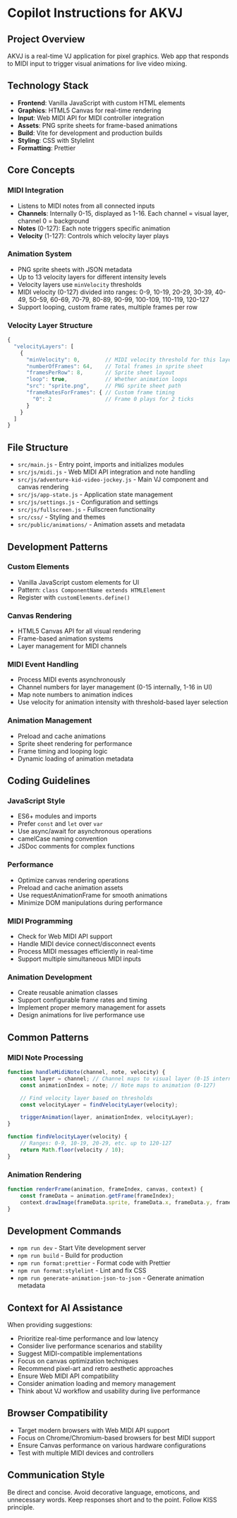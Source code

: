 # Copilot Instructions for AKVJ

## Project Overview

AKVJ is a real-time VJ application for pixel graphics. Web app that responds to MIDI input to trigger visual animations for live video mixing.

## Technology Stack

- **Frontend**: Vanilla JavaScript with custom HTML elements
- **Graphics**: HTML5 Canvas for real-time rendering
- **Input**: Web MIDI API for MIDI controller integration
- **Assets**: PNG sprite sheets for frame-based animations
- **Build**: Vite for development and production builds
- **Styling**: CSS with Stylelint
- **Formatting**: Prettier

## Core Concepts

### MIDI Integration

- Listens to MIDI notes from all connected inputs
- **Channels**: Internally 0-15, displayed as 1-16. Each channel = visual layer, channel 0 = background
- **Notes** (0-127): Each note triggers specific animation
- **Velocity** (1-127): Controls which velocity layer plays

### Animation System

- PNG sprite sheets with JSON metadata
- Up to 13 velocity layers for different intensity levels
- Velocity layers use `minVelocity` thresholds
- MIDI velocity (0-127) divided into ranges: 0-9, 10-19, 20-29, 30-39, 40-49, 50-59, 60-69, 70-79, 80-89, 90-99, 100-109, 110-119, 120-127
- Support looping, custom frame rates, multiple frames per row

### Velocity Layer Structure

```javascript
{
  "velocityLayers": [
    {
      "minVelocity": 0,        // MIDI velocity threshold for this layer (0-127)
      "numberOfFrames": 64,    // Total frames in sprite sheet
      "framesPerRow": 8,       // Sprite sheet layout
      "loop": true,            // Whether animation loops
      "src": "sprite.png",     // PNG sprite sheet path
      "frameRatesForFrames": { // Custom frame timing
        "0": 2                 // Frame 0 plays for 2 ticks
      }
    }
  ]
}
```

## File Structure

- `src/main.js` - Entry point, imports and initializes modules
- `src/js/midi.js` - Web MIDI API integration and note handling
- `src/js/adventure-kid-video-jockey.js` - Main VJ component and canvas rendering
- `src/js/app-state.js` - Application state management
- `src/js/settings.js` - Configuration and settings
- `src/js/fullscreen.js` - Fullscreen functionality
- `src/css/` - Styling and themes
- `src/public/animations/` - Animation assets and metadata

## Development Patterns

### Custom Elements

- Vanilla JavaScript custom elements for UI
- Pattern: `class ComponentName extends HTMLElement`
- Register with `customElements.define()`

### Canvas Rendering

- HTML5 Canvas API for all visual rendering
- Frame-based animation systems
- Layer management for MIDI channels

### MIDI Event Handling

- Process MIDI events asynchronously
- Channel numbers for layer management (0-15 internally, 1-16 in UI)
- Map note numbers to animation indices
- Use velocity for animation intensity with threshold-based layer selection

### Animation Management

- Preload and cache animations
- Sprite sheet rendering for performance
- Frame timing and looping logic
- Dynamic loading of animation metadata

## Coding Guidelines

### JavaScript Style

- ES6+ modules and imports
- Prefer `const` and `let` over `var`
- Use async/await for asynchronous operations
- camelCase naming convention
- JSDoc comments for complex functions

### Performance

- Optimize canvas rendering operations
- Preload and cache animation assets
- Use requestAnimationFrame for smooth animations
- Minimize DOM manipulations during performance

### MIDI Programming

- Check for Web MIDI API support
- Handle MIDI device connect/disconnect events
- Process MIDI messages efficiently in real-time
- Support multiple simultaneous MIDI inputs

### Animation Development

- Create reusable animation classes
- Support configurable frame rates and timing
- Implement proper memory management for assets
- Design animations for live performance use

## Common Patterns

### MIDI Note Processing

```javascript
function handleMidiNote(channel, note, velocity) {
	const layer = channel; // Channel maps to visual layer (0-15 internally, 1-16 in UI)
	const animationIndex = note; // Note maps to animation (0-127)

	// Find velocity layer based on thresholds
	const velocityLayer = findVelocityLayer(velocity);

	triggerAnimation(layer, animationIndex, velocityLayer);
}

function findVelocityLayer(velocity) {
	// Ranges: 0-9, 10-19, 20-29, etc. up to 120-127
	return Math.floor(velocity / 10);
}
```

### Animation Rendering

```javascript
function renderFrame(animation, frameIndex, canvas, context) {
	const frameData = animation.getFrame(frameIndex);
	context.drawImage(frameData.sprite, frameData.x, frameData.y, frameData.width, frameData.height, canvas.x, canvas.y, frameData.width, frameData.height);
}
```

## Development Commands

- `npm run dev` - Start Vite development server
- `npm run build` - Build for production
- `npm run format:prettier` - Format code with Prettier
- `npm run format:stylelint` - Lint and fix CSS
- `npm run generate-animation-json-to-json` - Generate animation metadata

## Context for AI Assistance

When providing suggestions:

- Prioritize real-time performance and low latency
- Consider live performance scenarios and stability
- Suggest MIDI-compatible implementations
- Focus on canvas optimization techniques
- Recommend pixel-art and retro aesthetic approaches
- Ensure Web MIDI API compatibility
- Consider animation loading and memory management
- Think about VJ workflow and usability during live performance

## Browser Compatibility

- Target modern browsers with Web MIDI API support
- Focus on Chrome/Chromium-based browsers for best MIDI support
- Ensure Canvas performance on various hardware configurations
- Test with multiple MIDI devices and controllers

## Communication Style

Be direct and concise. Avoid decorative language, emoticons, and unnecessary words. Keep responses short and to the point. Follow KISS principle.
